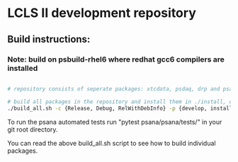 # LCLS II development repository

## Build instructions:
### Note: build on psbuild-rhel6 where redhat gcc6 compilers are installed
```bash

# repository consists of seperate packages: xtcdata, psdaq, drp and psana

# build all packages in the repository and install them in ./install, option to choose build type
./build_all.sh -c {Release, Debug, RelWithDebInfo} -p {develop, install}
```

To run the psana automated tests run "pytest psana/psana/tests/" in your git root directory.

You can read the above build_all.sh script to see how to build individual packages.

